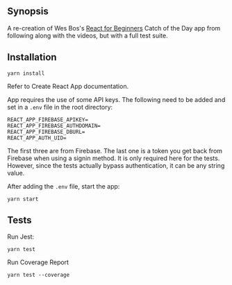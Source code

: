 ## Synopsis

A re-creation of Wes Bos's [React for Beginners](reactforbeginners.com) Catch of the Day app from following along with the videos, but with a full test suite.

## Installation

```
yarn install
```

Refer to Create React App documentation.

App requires the use of some API keys. The following need to be added and set in a `.env` file in the root directory:

```
REACT_APP_FIREBASE_APIKEY=
REACT_APP_FIREBASE_AUTHDOMAIN=
REACT_APP_FIREBASE_DBURL=
REACT_APP_AUTH_UID=
```

The first three are from Firebase. The last one is a token you get back from Firebase when using a signin method. It is only required here for the tests. However, since the tests actually bypass authentication, it can be any string value.

After adding the `.env` file, start the app:

```
yarn start
```

## Tests

Run Jest:

```
yarn test
```

Run Coverage Report

```
yarn test --coverage
```

